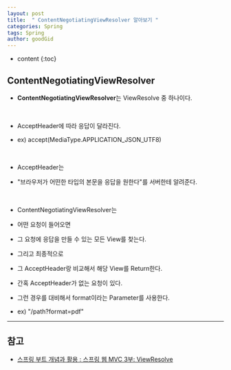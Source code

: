 ```yaml
---
layout: post
title:  " ContentNegotiatingViewResolver 알아보기 "
categories: Spring
tags: Spring
author: goodGid
---
```

* content
{:toc}

## ContentNegotiatingViewResolver

* **ContentNegotiatingViewResolver**는 ViewResolve 중 하나이다.

<br>

* AcceptHeader에 따라 응답이 달라진다.

* ex) accept(MediaType.APPLICATION_JSON_UTF8)

<br>

* AcceptHeader는 

* "브라우저가 어떤한 타입의 본문을 응답을 원한다"를 서버한테 알려준다.

<br>

* ContentNegotiatingViewResolver는 

* 어떤 요청이 들어오면 

* 그 요청에 응답을 만들 수 있는 모든 View를 찾는다.

* 그리고 최종적으로 

* 그 AcceptHeader랑 비교해서 해당 View를 Return한다.








* 간혹 AcceptHeader가 없는 요청이 있다. 

* 그런 경우를 대비해서 format이라는 Parameter를 사용한다.

* ex) "/path?format=pdf"


---

## 참고

* [스프링 부트 개념과 활용 : 스프링 웹 MVC 3부: ViewResolve](https://www.inflearn.com/course/%EC%8A%A4%ED%94%84%EB%A7%81%EB%B6%80%ED%8A%B8/)

